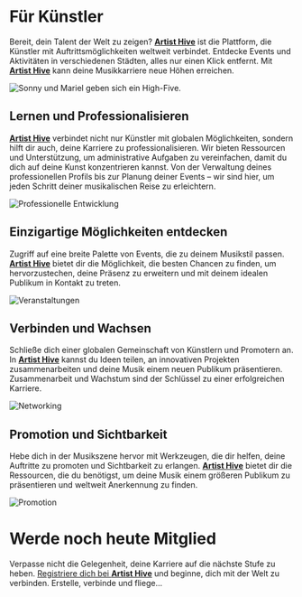 # Für Künstler

Bereit, dein Talent der Welt zu zeigen? [**Artist Hive**](https://www.artist-hive.com/) ist die Plattform, die Künstler mit Auftrittsmöglichkeiten weltweit verbindet. Entdecke Events und Aktivitäten in verschiedenen Städten, alles nur einen Klick entfernt. Mit [**Artist Hive**](https://www.artist-hive.com/) kann deine Musikkarriere neue Höhen erreichen.

![Sonny und Mariel geben sich ein High-Five.](https://npcarlos.co/artistsHive_mocks/IndustryOffer/artists_performance.jpg)

## Lernen und Professionalisieren

[**Artist Hive**](https://www.artist-hive.com/) verbindet nicht nur Künstler mit globalen Möglichkeiten, sondern hilft dir auch, deine Karriere zu professionalisieren. Wir bieten Ressourcen und Unterstützung, um administrative Aufgaben zu vereinfachen, damit du dich auf deine Kunst konzentrieren kannst. Von der Verwaltung deines professionellen Profils bis zur Planung deiner Events – wir sind hier, um jeden Schritt deiner musikalischen Reise zu erleichtern.

![Professionelle Entwicklung](https://npcarlos.co/artistsHive_mocks/IndustryOffer/live_concert2.jpg)

## Einzigartige Möglichkeiten entdecken

Zugriff auf eine breite Palette von Events, die zu deinem Musikstil passen. [**Artist Hive**](https://www.artist-hive.com/) bietet dir die Möglichkeit, die besten Chancen zu finden, um hervorzustechen, deine Präsenz zu erweitern und mit deinem idealen Publikum in Kontakt zu treten.

![Veranstaltungen](https://npcarlos.co/artistsHive_mocks/IndustryOffer/artists_live_events.jpg)

## Verbinden und Wachsen

Schließe dich einer globalen Gemeinschaft von Künstlern und Promotern an. In [**Artist Hive**](https://www.artist-hive.com/) kannst du Ideen teilen, an innovativen Projekten zusammenarbeiten und deine Musik einem neuen Publikum präsentieren. Zusammenarbeit und Wachstum sind der Schlüssel zu einer erfolgreichen Karriere.

![Networking](https://npcarlos.co/artistsHive_mocks/IndustryOffer/artists_networking.jpg)

## Promotion und Sichtbarkeit

Hebe dich in der Musikszene hervor mit Werkzeugen, die dir helfen, deine Auftritte zu promoten und Sichtbarkeit zu erlangen. [**Artist Hive**](https://www.artist-hive.com/) bietet dir die Ressourcen, die du benötigst, um deine Musik einem größeren Publikum zu präsentieren und weltweit Anerkennung zu finden.

![Promotion](https://npcarlos.co/artistsHive_mocks/IndustryOffer/artists_social_networks.jpg)

# Werde noch heute Mitglied

Verpasse nicht die Gelegenheit, deine Karriere auf die nächste Stufe zu heben. [Registriere dich bei **Artist Hive**](https://www.artist-hive.com/signup) und beginne, dich mit der Welt zu verbinden. Erstelle, verbinde und fliege...
